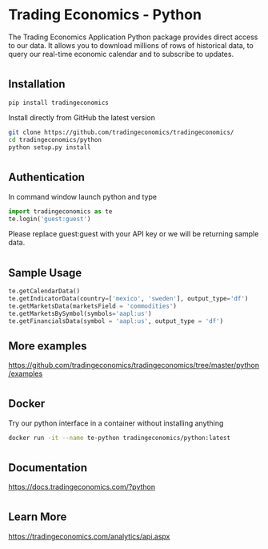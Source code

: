 
# Trading Economics - Python

The Trading Economics Application Python package provides direct access to our data. It allows you to download millions of rows of historical data, to query our real-time economic calendar and to subscribe to updates. 

#

## Installation


```bash
pip install tradingeconomics
```

Install directly from GitHub the latest version

```bash
git clone https://github.com/tradingeconomics/tradingeconomics/
cd tradingeconomics/python
python setup.py install
```

#

## Authentication


In command window launch python and type

```python
import tradingeconomics as te
te.login('guest:guest')
```
Please replace guest:guest with your API key or we will be returning sample data.

#

## Sample Usage

```python
te.getCalendarData()
te.getIndicatorData(country=['mexico', 'sweden'], output_type='df')
te.getMarketsData(marketsField = 'commodities')
te.getMarketsBySymbol(symbols='aapl:us')
te.getFinancialsData(symbol = 'aapl:us', output_type = 'df')
```

## More examples

https://github.com/tradingeconomics/tradingeconomics/tree/master/python/examples

#

## Docker

Try our python interface in a container without installing anything

```bash
docker run -it --name te-python tradingeconomics/python:latest
```
#

## Documentation

https://docs.tradingeconomics.com/?python


#

## Learn More

https://tradingeconomics.com/analytics/api.aspx

